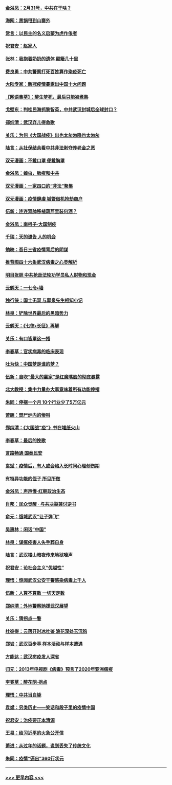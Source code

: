 #### [金浴凤：2月31号，中共在干啥？](../pages/nsc993/n11922706.md?t=03080831) 
#### [海网：黑锅甩到山寨外](../pages/nsc993/n11922688.md?t=03080831) 
#### [常言：以民主的名义启蒙为虎作伥者](../pages/nsc993/n11922217.md?t=03080831) 
#### [祝君安：赵家人](../pages/nsc993/n11922209.md?t=03080831) 
#### [张林：我抱着奶奶的遗体 颠簸几十里](../pages/nsc993/n11920945.md?t=03080831) 
#### [费良勇：中共警察打死百姓算作染疫死亡](../pages/nsc993/n11919264.md?t=03080831) 
#### [大陆专家：新冠疫情暴露出中国十大问题](../pages/nsc993/n11919187.md?t=03080831) 
#### [【网语集萃】：醉生梦死，最后只能被煮熟](../pages/nsc993/n11918994.md?t=03080831) 
#### [戈壁东：判桂民海抓黎智英，中共武汉封城后全球封口？](../pages/nsc993/n11917982.md?t=03080831) 
#### [郑纯清：武汉弃儿得救歌](../pages/nsc993/n11917881.md?t=03080831) 
#### [关乐：为何《大国战疫》出也太匆匆隐也太匆匆](../pages/nsc993/n11917792.md?t=03080831) 
#### [陆言：从社保结余看中共非法剥夺养老金之恶](../pages/nsc993/n11917084.md?t=03080831) 
#### [双元漫画：不戴口罩 便戴胸罩](../pages/nsc993/n11916447.md?t=03080831) 
#### [金浴凤：蝗虫，肺疫和中共](../pages/nsc993/n11916904.md?t=03080831) 
#### [双元漫画：一家四口的“非法”聚集](../pages/nsc993/n11916378.md?t=03080831) 
#### [双元漫画：疫情肆虐 城管借机抢劫商户](../pages/nsc993/n11916310.md?t=03080831) 
#### [伍新：连连双肺移植葫芦里装何酒？](../pages/nsc993/n11913667.md?t=03080831) 
#### [金浴凤：南柯子·大国制疫](../pages/nsc993/n11913657.md?t=03080831) 
#### [千瑞：天的谴告  人的机会](../pages/nsc993/n11913309.md?t=03080831) 
#### [勉映：吾日三省疫情背后的阴谋](../pages/nsc993/n11913079.md?t=03080831) 
#### [推背图四十六象武汉病毒之心灵解析](../pages/nsc993/n11911761.md?t=03080831) 
#### [明目张胆 中共抢劫法轮功学员私人财物和现金](../pages/nsc993/n11910262.md?t=03080831) 
#### [云鹤天：一七令▪墙](../pages/nsc993/n11910627.md?t=03080831) 
#### [独行侠：国士无双 与郭泉先生相知小记](../pages/nsc993/n11910613.md?t=03080831) 
#### [林泉：铲除世界最后的黑暗势力](../pages/nsc993/n11909320.md?t=03080831) 
#### [云鹤天：《七律▪长征》再解](../pages/nsc993/n11909327.md?t=03080831) 
#### [关乐：有口皆罩这一捂](../pages/nsc993/n11908393.md?t=03080831) 
#### [李春草：官状病毒的临床表现](../pages/nsc993/n11908339.md?t=03080831) 
#### [吐为快：中国梦是谁的梦？](../pages/nsc993/n11906564.md?t=03080831) 
#### [伍新：自吹“最大的赢家”是红魔嘴脸的彻底暴露](../pages/nsc993/n11906407.md?t=03080831) 
#### [北大教授：集中力量办大事意味着所有功能停摆](../pages/nsc993/n11904800.md?t=03080831) 
#### [朱同：停摆一个月 10个行业少了5万亿元](../pages/nsc993/n11904498.md?t=03080831) 
#### [苦胆：焚尸炉内的惨叫](../pages/nsc993/n11904479.md?t=03080831) 
#### [郑纯清：《大国战“疫”》书在堆纸火山](../pages/nsc993/n11904450.md?t=03080831) 
#### [李春草：最后的挽歌](../pages/nsc993/n11904441.md?t=03080831) 
#### [言路畅通 国泰民安](../pages/nsc993/n11904222.md?t=03080831) 
#### [袁斌：疫情后，有人或会陷入长时间心理创伤期](../pages/nsc993/n11901514.md?t=03080831) 
#### [有特异功能的侄子 所见所做](../pages/nsc993/n11901154.md?t=03080831) 
#### [金浴凤：声声慢‧红朝政治生态](../pages/nsc993/n11899553.md?t=03080831) 
#### [肖邦：民众觉醒 · 与共决裂兼讨逆书](../pages/nsc993/n11898435.md?t=03080831) 
#### [俞元：饿城武汉“让子弹飞”](../pages/nsc993/n11898344.md?t=03080831) 
#### [吴惠林：闲话“中国”](../pages/nsc993/n11898182.md?t=03080831) 
#### [林泉：谋瘟疫害人失手葬自身](../pages/nsc993/n11897892.md?t=03080831) 
#### [陆言：武汉楼山暗夜传来地狱嚎声](../pages/nsc993/n11897033.md?t=03080831) 
#### [祝君安：论社会主义“优越性”](../pages/nsc993/n11897005.md?t=03080831) 
#### [理悟：惊闻武汉公安干警感染病毒上千人](../pages/nsc993/n11896947.md?t=03080831) 
#### [伍新：人算不算数 一切天定数](../pages/nsc993/n11893372.md?t=03080831) 
#### [郑纯清：外地警察驰援武汉展望](../pages/nsc993/n11893115.md?t=03080831) 
#### [关乐：猜拐点一瞥](../pages/nsc993/n11893020.md?t=03080831) 
#### [杜彼得：云落开时冰吐鉴 浪花深处玉沉钩](../pages/nsc993/n11892107.md?t=03080831) 
#### [郑岩：武汉百步亭 样本活动与样本遭遇](../pages/nsc993/n11892310.md?t=03080831) 
#### [方能达：武汉疠疫发人深省](../pages/nsc993/n11891376.md?t=03080831) 
#### [归元：2013年电视剧《病毒》预言了2020年亚洲瘟疫](../pages/nsc993/n11891126.md?t=03080831) 
#### [李春草：醉花阴·拐点](../pages/nsc993/n11890567.md?t=03080831) 
#### [理悟：中共当自毙](../pages/nsc993/n11890559.md?t=03080831) 
#### [袁斌：另类历史——笑话和段子里的疫情中国](../pages/nsc993/n11889243.md?t=03080831) 
#### [祝君安：治疫要正本清源](../pages/nsc993/n11889085.md?t=03080831) 
#### [王易：给习近平的火急公开信](../pages/nsc993/n11888225.md?t=03080831) 
#### [萧进：从过年的话题，说到丢失了传统文化](../pages/nsc993/n11887732.md?t=03080831) 
#### [朱同：疫情“逼出”360行状元](../pages/nsc993/n11887678.md?t=03080831) 

----
#### [ >>> 更早内容 <<< ](../indexes/nsc993-earlier.md)
